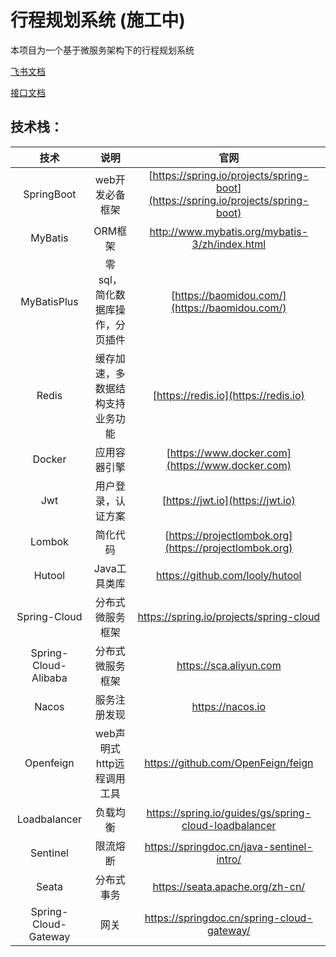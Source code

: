# 行程规划系统 (施工中)

本项目为一个基于微服务架构下的行程规划系统

[飞书文档](https://ocn5kp8vpe7g.feishu.cn/wiki/MQphwBpPdicdrok4tvKcs6wMnof?from=from_copylink)

[接口文档](https://t9s5013jb1.apifox.cn)

## 技术栈：
|          技术          |          说明           |                             官网                             |
|:--------------------:|:---------------------:|:------------------------------------------------------------:|
|      SpringBoot      |       web开发必备框架       | [https://spring.io/projects/spring-boot](https://spring.io/projects/spring-boot) |
|       MyBatis        |         ORM框架         |        http://www.mybatis.org/mybatis-3/zh/index.html        |
|     MyBatisPlus      |   零sql，简化数据库操作，分页插件   |        [https://baomidou.com/](https://baomidou.com/)        |
|        Redis         |   缓存加速，多数据结构支持业务功能    |             [https://redis.io](https://redis.io)             |
|        Docker        |        应用容器引擎         |       [https://www.docker.com](https://www.docker.com)       |
|         Jwt          |       用户登录，认证方案       |               [https://jwt.io](https://jwt.io)               |
|        Lombok        |         简化代码          |    [https://projectlombok.org](https://projectlombok.org)    |
|        Hutool        |       Java工具类库        |               https://github.com/looly/hutool                |
|     Spring-Cloud     |        分布式微服务框架         |               https://spring.io/projects/spring-cloud               |
| Spring-Cloud-Alibaba |         分布式微服务框架          |                    https://sca.aliyun.com                                  |
|        Nacos         |       服务注册发现       |                    https://nacos.io                                                                        |
|         Openfeign             |  web声明式http远程调用工具                     |          https://github.com/OpenFeign/feign                                                                                                                           |
|        Loadbalancer              |       负载均衡                |                          https://spring.io/guides/gs/spring-cloud-loadbalancer                                                                                                           |
|              Sentinel        |           限流熔断            |                             https://springdoc.cn/java-sentinel-intro/                                                                                                        |
|               Seata       |           分布式事务            |                                https://seata.apache.org/zh-cn/                                                                                                     |
|               Spring-Cloud-Gateway       |       网关                |                     https://springdoc.cn/spring-cloud-gateway/                                                                                                                |
